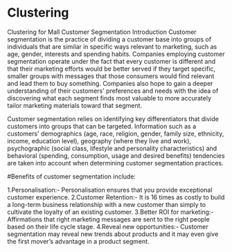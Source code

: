 # Clustering
Clustering for Mall Customer Segmentation
Introduction
Customer segmentation is the practice of dividing a customer base into groups of individuals that are similar in specific ways relevant to marketing, such as age, gender, interests and spending habits.
Companies employing customer segmentation operate under the fact that every customer is different and that their marketing efforts would be better served if they target specific, smaller groups with messages that those consumers would find relevant and lead them to buy something. Companies also hope to gain a deeper understanding of their customers' preferences and needs with the idea of discovering what each segment finds most valuable to more accurately tailor marketing materials toward that segment.

Customer segmentation relies on identifying key differentiators that divide customers into groups that can be targeted. Information such as a customers' demographics (age, race, religion, gender, family size, ethnicity, income, education level), geography (where they live and work), psychographic (social class, lifestyle and personality characteristics) and behavioral (spending, consumption, usage and desired benefits) tendencies are taken into account when determining customer segmentation practices.

#Benefits of customer segmentation include:

1.Personalisation:-
        Personalisation ensures that you provide exceptional customer experience.
2.Customer Retention:-
        It is 16 times as costly to build a long-term business relationship with a new customer than simply to cultivate the loyalty of an existing customer.
3.Better ROI for marketing:-
        Affirmations that right marketing messages are sent to the right people based on their life cycle stage.
4.Reveal new opportunities:-
        Customer segmentation may reveal new trends about products and it may even give the first mover’s advantage in a product segment.
